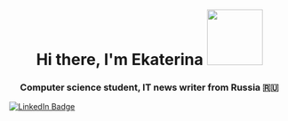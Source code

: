 


<h1 align="center">Hi there, I'm Ekaterina</a>  
 <img src="https://media.giphy.com/media/Qp8JVw4n37No6spF3s/giphy.gif" width="100"/>
<h3 align="center">Computer science student, IT news writer from Russia 🇷🇺</h3>



<div id="badges">
 <a href="www.linkedin.com/in/vasileva-ek">
  <img src="https://img.shields.io/badge/LinkedIn-blue?style=for-the-badge&logo=linkedin&logoColor=white" alt="LinkedIn Badge"/>
</a>

